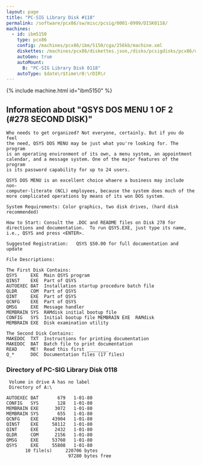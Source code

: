 ```yaml
---
layout: page
title: "PC-SIG Library Disk #118"
permalink: /software/pcx86/sw/misc/pcsig/0001-0999/DISK0118/
machines:
  - id: ibm5150
    type: pcx86
    config: /machines/pcx86/ibm/5150/cga/256kb/machine.xml
    diskettes: /machines/pcx86/diskettes.json,/disks/pcsigdisks/pcx86/diskettes.json
    autoGen: true
    autoMount:
      B: "PC-SIG Library Disk 0118"
    autoType: $date\r$time\rB:\rDIR\r
---
```


{% include machine.html id="ibm5150" %}

## Information about "QSYS DOS MENU 1 OF 2 (#278 SECOND DISK)"

    Who needs to get organized? Not everyone, certainly. But if you do feel
    the need, QSYS DOS MENU may be just what you're looking for. The program
    is an operating environment of its own, a menu system, an appointment
    calendar, and a message system. One of the major features of the program
    is its password capability for up to 24 users.
    
    QSYS DOS MENU is an excellent choice whaere a business may include non-
    computer-literate (NCL) employees, because the system does much of the
    more complicated operations by means of its won DOS system.
    
    System Requirements: Color graphics, two disk drives, (hard disk
    recommended)
    
    How to Start: Consult the .DOC and README files on Disk 278 for
    directions and documentation.  To run QSYS.EXE, just type its name,
    i.e., QSYS and press <ENTER>.
    
    Suggested Registration:   QSYS $50.00 for full documentation and update
    
    File Descriptions:
    
    The First Disk Contains:
    QSYS     EXE  Main QSYS program
    QINST    EXE  Part of QSYS
    AUTOEXEC BAT  Installation startup procedure batch file
    QLDR     COM  Part of QSYS
    QINT     EXE  Part of QSYS
    QCNFG    EXE  Part of QSYS
    QMSG     EXE  Message handler
    MEMBRAIN SYS  RAMdisk initial bootup file
    CONFIG   SYS  Initial bootup file MEMBRAIN EXE  RAMdisk
    MEMBRAIN EXE  Disk examination utility
    
    The Second Disk Contains:
    MAKEDOC  TXT  Instructions for printing documentation
    MAKEDOC  BAT  Batch file to print documentation
    READ     ME!  Read this first ________
    Q_*      DOC  Documentation files (17 files)

### Directory of PC-SIG Library Disk 0118

     Volume in drive A has no label
     Directory of A:\

    AUTOEXEC BAT       679   1-01-80
    CONFIG   SYS       128   1-01-80
    MEMBRAIN EXE      3072   1-01-80
    MEMBRAIN SYS       655   1-01-80
    QCNFG    EXE     43904   1-01-80
    QINST    EXE     58112   1-01-80
    QINT     EXE      2432   1-01-80
    QLDR     COM      2156   1-01-80
    QMSG     EXE     53760   1-01-80
    QSYS     EXE     55808   1-01-80
           10 file(s)     220706 bytes
                           97280 bytes free
